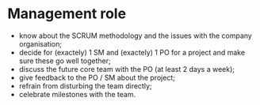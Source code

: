 # Management role

- know about the SCRUM methodology and the issues with the company organisation;
- decide for (exactely) 1 SM and (exactely) 1 PO for a project and make sure these go well together;
- discuss the future core team with the PO (at least 2 days a week);
- give feedback to the PO / SM about the project;
- refrain from disturbing the team directly;
- celebrate milestones with the team.
